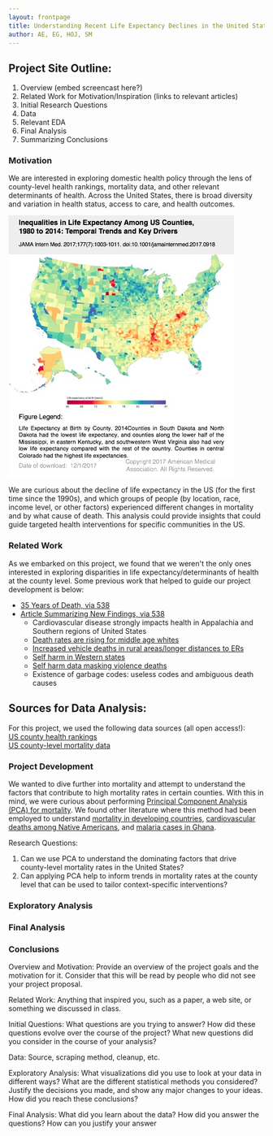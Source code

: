 ```yaml
---
layout: frontpage
title: Understanding Recent Life Expectancy Declines in the United States through Exploratory Data Analysis & Principal Component Analysis
author: AE, EG, HOJ, SM
---
```


## Project Site Outline:
1. Overview (embed screencast here?)
2. Related Work for Motivation/Inspiration (links to relevant articles)
3. Initial Research Questions
4. Data
5. Relevant EDA
6. Final Analysis
7. Summarizing Conclusions

### Motivation
We are interested in exploring domestic health policy through the lens of county-level health rankings, mortality data, and other relevant determinants of health. Across the United States, there is broad diversity and variation in health status, access to care, and health outcomes. 

![US_LE_motivation](/US_LE_motivation.jpg)

We are curious about the decline of life expectancy in the US (for the first time since the 1990s), and which groups of people (by location, race, income level, or other factors) experienced different changes in mortality and by what cause of death. This analysis could provide insights that could guide targeted health interventions for specific communities in the US. 

### Related Work
As we embarked on this project, we found that we weren't the only ones interested in exploring disparities in life expectancy/determinants of health at the county level. Some previous work that helped to guide our project development is below:
- [35 Years of Death, via 538](https://projects.fivethirtyeight.com/mortality-rates-united-states/)
- [Article Summarizing New Findings, via 538](https://fivethirtyeight.com/features/how-americans-die-may-depend-on-where-they-live/)
  - Cardiovascular disease strongly impacts health in Appalachia and Southern regions of United States
  - [Death rates are rising for middle age whites](https://www.nytimes.com/2015/11/03/health/death-rates-rising-for-middle-aged-white-americans-study-finds.html)
  - [Increased vehicle deaths in rural areas/longer distances to ERs](https://www.ncbi.nlm.nih.gov/pmc/articles/PMC1448517/)
  - [Self harm in Western states](https://fivethirtyeight.com/features/suicide-in-wyoming/)
  - [Self harm data masking violence deaths](http://www.nytimes.com/2016/12/10/opinion/sunday/violence-and-division-on-chicagos-south-side.html)
  - Existence of garbage codes: useless codes and ambiguous death causes

## Sources for Data Analysis:
For this project, we used the following data sources (all open access!):  
  [US county health rankings](https://www.rwjf.org/en/how-we-work/grants-explorer/featured-programs/county-health-ranking-roadmap.html)  
  [US county-level mortality data](https://www.kaggle.com/IHME/us-countylevel-mortality)

### Project Development
We wanted to dive further into mortality and attempt to understand the factors that contribute to high mortality rates in certain counties. With this in mind, we were curious about performing [Principal Component Analysis (PCA) for mortality](https://academic.oup.com/heapol/article/21/6/459/612115). We found other literature where this method had been employed to understand [mortality in developing countries](https://www.ncbi.nlm.nih.gov/pubmed/12311007), [cardiovascular deaths among Native Americans](https://www.ncbi.nlm.nih.gov/pubmed/11839627), and [malaria cases in Ghana](https://www.ncbi.nlm.nih.gov/pmc/articles/PMC2914064/).

Research Questions:
1. Can we use PCA to understand the dominating factors that drive county-level mortality rates in the United States?
2. Can applying PCA help to inform trends in mortality rates at the county level that can be used to tailor context-specific interventions?

### Exploratory Analysis

### Final Analysis

### Conclusions

Overview and Motivation: Provide an overview of the project goals and the motivation for it. Consider that this will be read by people who did not see your project proposal.

Related Work: Anything that inspired you, such as a paper, a web site, or something we discussed in class.

Initial Questions: What questions are you trying to answer? How did these questions evolve over the course of the project? What new questions did you consider in the course of your analysis?

Data: Source, scraping method, cleanup, etc.

Exploratory Analysis: What visualizations did you use to look at your data in different ways? What are the different statistical methods you considered? Justify the decisions you made, and show any major changes to your ideas. How did you reach these conclusions?

Final Analysis: What did you learn about the data? How did you answer the questions? How can you justify your answer

